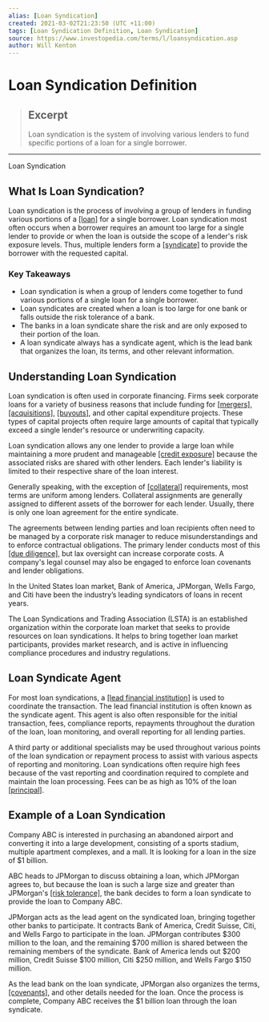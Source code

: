 ```yaml
---
alias: [Loan Syndication]
created: 2021-03-02T21:23:50 (UTC +11:00)
tags: [Loan Syndication Definition, Loan Syndication]
source: https://www.investopedia.com/terms/l/loansyndication.asp
author: Will Kenton
---
```


# Loan Syndication Definition

> ## Excerpt
> Loan syndication is the system of involving various lenders to fund specific portions of a loan for a single borrower.

---

Loan Syndication
## What Is Loan Syndication?

Loan syndication is the process of involving a group of lenders in funding various portions of a [[loan]](https://www.investopedia.com/terms/l/loan.asp) for a single borrower. Loan syndication most often occurs when a borrower requires an amount too large for a single lender to provide or when the loan is outside the scope of a lender's risk exposure levels. Thus, multiple lenders form a [[syndicate]](https://www.investopedia.com/terms/s/syndicate.asp) to provide the borrower with the requested capital.

### Key Takeaways

-   Loan syndication is when a group of lenders come together to fund various portions of a single loan for a single borrower.
-   Loan syndicates are created when a loan is too large for one bank or falls outside the risk tolerance of a bank.
-   The banks in a loan syndicate share the risk and are only exposed to their portion of the loan.
-   A loan syndicate always has a syndicate agent, which is the lead bank that organizes the loan, its terms, and other relevant information.

## Understanding Loan Syndication

Loan syndication is often used in corporate financing. Firms seek corporate loans for a variety of business reasons that include funding for [[mergers]](https://www.investopedia.com/terms/m/merger.asp), [[acquisitions]](https://www.investopedia.com/terms/a/acquisition.asp), [[buyouts]](https://www.investopedia.com/terms/b/buyout.asp), and other capital expenditure projects. These types of capital projects often require large amounts of capital that typically exceed a single lender's resource or underwriting capacity.

Loan syndication allows any one lender to provide a large loan while maintaining a more prudent and manageable [[credit exposure]](https://www.investopedia.com/terms/c/credit-exposure.asp) because the associated risks are shared with other lenders. Each lender's liability is limited to their respective share of the loan interest.

Generally speaking, with the exception of [[collateral]](https://www.investopedia.com/terms/c/collateral.asp) requirements, most terms are uniform among lenders. Collateral assignments are generally assigned to different assets of the borrower for each lender. Usually, there is only one loan agreement for the entire syndicate.

The agreements between lending parties and loan recipients often need to be managed by a corporate risk manager to reduce misunderstandings and to enforce contractual obligations. The primary lender conducts most of this [[due diligence]](https://www.investopedia.com/terms/d/duediligence.asp), but lax oversight can increase corporate costs. A company's legal counsel may also be engaged to enforce loan covenants and lender obligations.

In the United States loan market, Bank of America, JPMorgan, Wells Fargo, and Citi have been the industry’s leading syndicators of loans in recent years.

The Loan Syndications and Trading Association (LSTA) is an established organization within the corporate loan market that seeks to provide resources on loan syndications. It helps to bring together loan market participants, provides market research, and is active in influencing compliance procedures and industry regulations.

## Loan Syndicate Agent

For most loan syndications, a [[lead financial institution]](https://www.investopedia.com/terms/l/lead-bank.asp) is used to coordinate the transaction. The lead financial institution is often known as the syndicate agent. This agent is also often responsible for the initial transaction, fees, compliance reports, repayments throughout the duration of the loan, loan monitoring, and overall reporting for all lending parties.

A third party or additional specialists may be used throughout various points of the loan syndication or repayment process to assist with various aspects of reporting and monitoring. Loan syndications often require high fees because of the vast reporting and coordination required to complete and maintain the loan processing. Fees can be as high as 10% of the loan [[principal]](https://www.investopedia.com/terms/p/principal.asp).

## Example of a Loan Syndication

Company ABC is interested in purchasing an abandoned airport and converting it into a large development, consisting of a sports stadium, multiple apartment complexes, and a mall. It is looking for a loan in the size of $1 billion.

ABC heads to JPMorgan to discuss obtaining a loan, which JPMorgan agrees to, but because the loan is such a large size and greater than JPMorgan's [[risk tolerance]](https://www.investopedia.com/terms/r/risktolerance.asp), the bank decides to form a loan syndicate to provide the loan to Company ABC.

JPMorgan acts as the lead agent on the syndicated loan, bringing together other banks to participate. It contracts Bank of America, Credit Suisse, Citi, and Wells Fargo to participate in the loan. JPMorgan contributes $300 million to the loan, and the remaining $700 million is shared between the remaining members of the syndicate. Bank of America lends out $200 million, Credit Suisse $100 million, Citi $250 million, and Wells Fargo $150 million.

As the lead bank on the loan syndicate, JPMorgan also organizes the terms, [[covenants]](https://www.investopedia.com/terms/c/covenant.asp), and other details needed for the loan. Once the process is complete, Company ABC receives the $1 billion loan through the loan syndicate.
